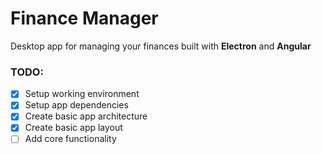 # Finance Manager
Desktop app for managing your finances built with **Electron** and **Angular**

### TODO:
- [x] Setup working environment
- [x] Setup app dependencies
- [x] Create basic app architecture
- [x] Create basic app layout
- [ ] Add core functionality
